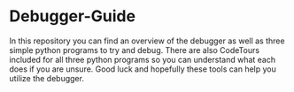 # Debugger-Guide

In this repository you can find an overview of the debugger as well as three simple python programs to try and debug. There are also CodeTours included for all three python programs so you can understand what each does if you are unsure. Good luck and hopefully these tools can help you utilize the debugger.
